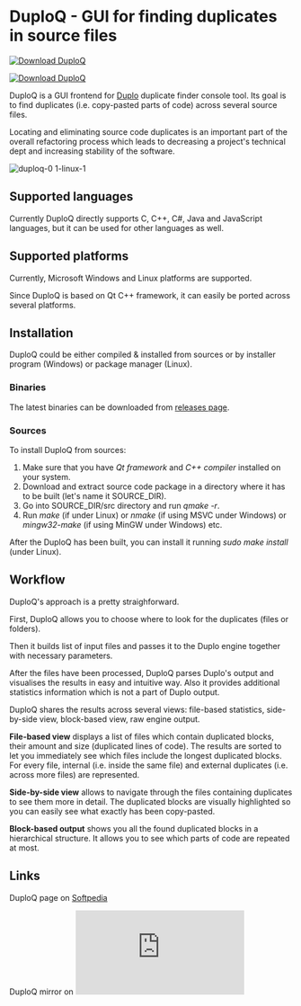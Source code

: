 # DuploQ - GUI for finding duplicates in source files

[![Download DuploQ](https://img.shields.io/sourceforge/dt/duploq.svg)](https://sourceforge.net/projects/duploq/files/latest/download)

[![Download DuploQ](https://a.fsdn.com/con/app/sf-download-button)](https://sourceforge.net/projects/duploq/files/latest/download)

DuploQ is a GUI frontend for [Duplo](https://github.com/dlidstrom/Duplo) duplicate finder console tool.
Its goal is to find duplicates (i.e. copy-pasted parts of code) across several source files.

Locating and eliminating source code duplicates is an important part of the overall refactoring process which leads to decreasing
a project's technical dept and increasing stability of the software.

![duploq-0 1-linux-1](https://user-images.githubusercontent.com/70297699/91775216-d4020c00-ebea-11ea-9b18-ceeb7e05cc2b.PNG)

## Supported languages
Currently DuploQ directly supports C, C++, C#, Java and JavaScript languages, but it can be used for other languages as well.

## Supported platforms
Currently, Microsoft Windows and Linux platforms are supported.

Since DuploQ is based on Qt C++ framework, it can easily be ported across several platforms.

## Installation
DuploQ could be either compiled & installed from sources or by installer program (Windows) or package manager (Linux).

### Binaries
The latest binaries can be downloaded from [releases page](https://github.com/duploq/duploq/releases).

### Sources
To install DuploQ from sources:
1. Make sure that you have _Qt framework_ and _C++ compiler_ installed on your system.
2. Download and extract source code package in a directory where it has to be built (let's name it SOURCE_DIR).
3. Go into SOURCE_DIR/src directory and run _qmake -r_.
4. Run _make_ (if under Linux) or _nmake_ (if using MSVC under Windows) or _mingw32-make_ (if using MinGW under Windows) etc.

After the DuploQ has been built, you can install it running _sudo make install_ (under Linux).

## Workflow
DuploQ's approach is a pretty straighforward.

First, DuploQ allows you to choose where to look for the duplicates (files or folders).

Then it builds list of input files and passes it to the Duplo engine together with necessary parameters.

After the files have been processed, DuploQ parses Duplo's output and visualises the results in easy and intuitive way.
Also it provides additional statistics information which is not a part of Duplo output.

DuploQ shares the results across several views: file-based statistics, side-by-side view, block-based view, raw engine output.

**File-based view** displays a list of files which contain duplicated blocks, their amount and size (duplicated lines of code).
The results are sorted to let you immediately see which files include the longest duplicated blocks.
For every file, internal (i.e. inside the same file) and external duplicates (i.e. across more files) are represented.

**Side-by-side view** allows to navigate through the files containing duplicates to see them more in detail. 
The duplicated blocks are visually highlighted so you can easily see what exactly has been copy-pasted.

**Block-based output** shows you all the found duplicated blocks in a hierarchical structure.
It allows you to see which parts of code are repeated at most.

## Links

DuploQ page on [Softpedia](https://www.softpedia.com/get/Programming/Other-Programming-Files/DuploQ.shtml)

DuploQ mirror on [![Download DuploQ](https://sourceforge.net/sflogo.php?type=14&group_id=3265441)](https://sourceforge.net/p/duploq/)

